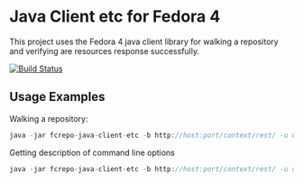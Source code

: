 Java Client etc for Fedora 4
============================

This project uses the Fedora 4 java client library for walking a repository and verifying are resources response successfully.

[![Build Status](https://travis-ci.org/awoods/fcrepo-java-client-etc.png?branch=master)](https://travis-ci.org/awoods/fcrepo-java-client-etc)

Usage Examples
--------------

Walking a repository:
```java
java -jar fcrepo-java-client-etc -b http://host:port/context/rest/ -u username -p password
```

Getting description of command line options
```java
java -jar fcrepo-java-client-etc -b http://host:port/context/rest/ -u username -p password
```